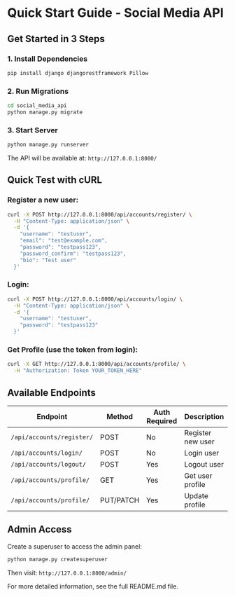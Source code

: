 # Quick Start Guide - Social Media API

## Get Started in 3 Steps

### 1. Install Dependencies
```bash
pip install django djangorestframework Pillow
```

### 2. Run Migrations
```bash
cd social_media_api
python manage.py migrate
```

### 3. Start Server
```bash
python manage.py runserver
```

The API will be available at: `http://127.0.0.1:8000/`

## Quick Test with cURL

### Register a new user:
```bash
curl -X POST http://127.0.0.1:8000/api/accounts/register/ \
  -H "Content-Type: application/json" \
  -d '{
    "username": "testuser",
    "email": "test@example.com",
    "password": "testpass123",
    "password_confirm": "testpass123",
    "bio": "Test user"
  }'
```

### Login:
```bash
curl -X POST http://127.0.0.1:8000/api/accounts/login/ \
  -H "Content-Type: application/json" \
  -d '{
    "username": "testuser",
    "password": "testpass123"
  }'
```

### Get Profile (use the token from login):
```bash
curl -X GET http://127.0.0.1:8000/api/accounts/profile/ \
  -H "Authorization: Token YOUR_TOKEN_HERE"
```

## Available Endpoints

| Endpoint | Method | Auth Required | Description |
|----------|--------|---------------|-------------|
| `/api/accounts/register/` | POST | No | Register new user |
| `/api/accounts/login/` | POST | No | Login user |
| `/api/accounts/logout/` | POST | Yes | Logout user |
| `/api/accounts/profile/` | GET | Yes | Get user profile |
| `/api/accounts/profile/` | PUT/PATCH | Yes | Update profile |

## Admin Access

Create a superuser to access the admin panel:
```bash
python manage.py createsuperuser
```

Then visit: `http://127.0.0.1:8000/admin/`

For more detailed information, see the full README.md file.
